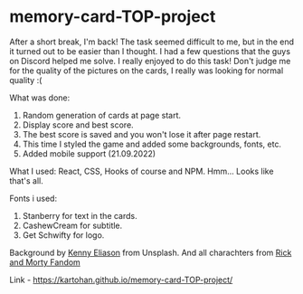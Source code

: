 # memory-card-TOP-project

After a short break, I'm back! The task seemed difficult to me, but in the end it turned out to be easier than I thought. I had a few questions that the guys on Discord helped me solve. I really enjoyed to do this task! Don't judge me for the quality of the pictures on the cards, I really was looking for normal quality :(

What was done:

1. Random generation of cards at page start.
2. Display score and best score.
3. The best score is saved and you won't lose it after page restart.
4. This time I styled the game and added some backgrounds, fonts, etc.
5. Added mobile support (21.09.2022)

What I used:
React, CSS, Hooks of course and NPM. Hmm... Looks like that's all.

Fonts i used:

1. Stanberry for text in the cards.
2. CashewCream for subtitle.
3. Get Schwifty for logo.

Background by [Kenny Eliason](https://unsplash.com/@neonbrand) from Unsplash.
And all charachters from [Rick and Morty Fandom](https://rickandmorty.fandom.com/wiki/Total_Rickall)

Link - https://kartohan.github.io/memory-card-TOP-project/
